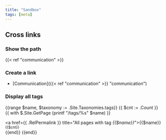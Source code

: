 ```yaml
---
title: "Sandbox"
tags: [meta]
---
```


## Cross links

### Show the path
{{< ref "communication" >}}

### Create a link
- [Communication]({{< ref "communication" >}} "communication")


### Display all tags

{{range $name, $taxonomy := .Site.Taxonomies.tags}} {{ $cnt := .Count }}
  {{ with $.Site.GetPage (printf "/tags/%s" $name) }}
         <div class="tagbutton">
	<a href={{ .RelPermalink }} title="All pages with tag <i>{{$name}}</i>">{{$name}}</a>
	<sup>{{$cnt}}</sup>
         </div>
  {{end}}
{{end}}